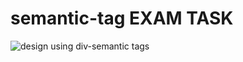 # semantic-tag EXAM TASK
![design using div-semantic tags](https://github.com/malantivora04/semantic-tag-EXAM-TASK/assets/146733377/4aa3e7d6-d192-4aa9-bf6f-78f07fbf2bb1)
